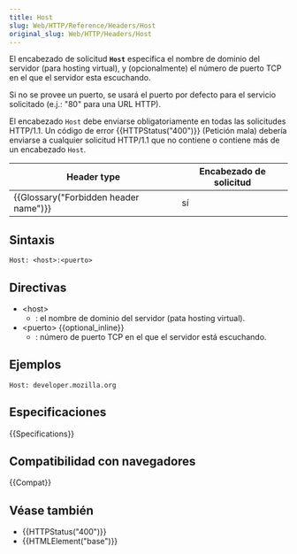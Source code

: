 ```yaml
---
title: Host
slug: Web/HTTP/Reference/Headers/Host
original_slug: Web/HTTP/Headers/Host
---
```


El encabezado de solicitud **`Host`** especifica el nombre de dominio del servidor (para hosting virtual), y (opcionalmente) el número de puerto TCP en el que el servidor esta escuchando.

Si no se provee un puerto, se usará el puerto por defecto para el servicio solicitado (e.j.: "80" para una URL HTTP).

El encabezado `Host` debe enviarse obligatoriamente en todas las solicitudes HTTP/1.1. Un código de error {{HTTPStatus("400")}} (Petición mala) debería enviarse a cualquier solicitud HTTP/1.1 que no contiene o contiene más de un encabezado `Host`.

| Header type                           | Encabezado de solicitud |
| ------------------------------------- | ----------------------- |
| {{Glossary("Forbidden header name")}} | sí                      |

## Sintaxis

```
Host: <host>:<puerto>
```

## Directivas

- \<host>
  - : el nombre de dominio del servidor (pata hosting virtual).
- \<puerto> {{optional_inline}}
  - : número de puerto TCP en el que el servidor está escuchando.

## Ejemplos

```
Host: developer.mozilla.org
```

## Especificaciones

{{Specifications}}

## Compatibilidad con navegadores

{{Compat}}

## Véase también

- {{HTTPStatus("400")}}
- {{HTMLElement("base")}}
